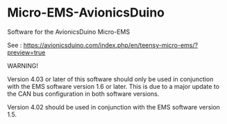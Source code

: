 # Micro-EMS-AvionicsDuino

Software for the AvionicsDuino Micro-EMS

See : https://avionicsduino.com/index.php/en/teensy-micro-ems/?preview=true

WARNING!

Version 4.03 or later of this software should only be used in conjunction with the EMS software version 1.6 or later. This is due to a major update to the CAN bus configuration in both software versions.

Version 4.02 should be used in conjunction with the EMS software version 1.5.

